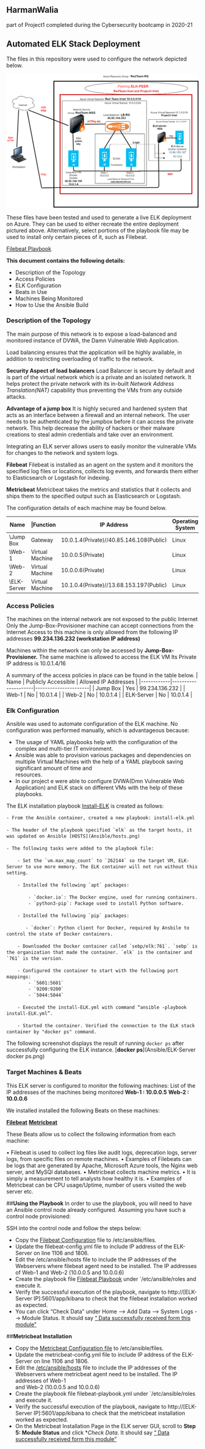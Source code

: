 ## HarmanWalia
part of Project1 completed during the Cybersecurity bootcamp in 2020-21
## __Automated ELK Stack Deployment__

The files in this repository were used to configure the network depicted below.

![Project1-NetworkDiagram](Diagrams/Project1-NetworkDiagram.png)

These files have been tested and used to generate a live ELK deployment on Azure. They can be used to either recreate the entire deployment pictured above. Alternatively, select portions of the playbook file may be used to install only certain pieces of it, such as Filebeat.

[Filebeat Playbook](filebeat-playbook.yml)
	
__This document contains the following details:__
- Description of the Topology
- Access Policies
- ELK Configuration
- Beats in Use
- Machines Being Monitored
- How to Use the Ansible Build


### Description of the Topology

The main purpose of this network is to expose a load-balanced and monitored instance of DVWA, the Damn Vulnerable Web Application.

Load balancing ensures that the application will be highly available, in addition to restricting overloading of traffic to the network.

__Security Aspect of load balancers__
Load Balancer is secure by default and is part of the virtual network which is a private and an isolated network. It helps protect the private network with its in-built *Network Address Translation(NAT)* capability thus preventing the VMs from any outside attacks.

__Advantage of a jump box__
It is highly secured and hardened system that acts as an interface between a firewall and an internal network. The user needs to be authenticated by the jumpbox before it can access the private network. This help decrease the ability of hackers or their malware creations to steal admin credentials and take over an environment.

Integrating an ELK server allows users to easily monitor the vulnerable VMs for changes to the network and system logs.

__Filebeat__
Filebeat is installed as an agent on the system and it monitors the specified log files or locations, collects log events, and forwards them either to Elasticsearch or Logstash for indexing.

__Metricbeat__
Metricbeat takes the metrics and statistics that it collects and ships them to the specified output such as Elasticsearch or Logstash.

The configuration details of each machine may be found below.

| Name        | \|Function      | IP Address                               | Operating System |
|-------------|---------------- |----------------------------------------- |------------------|
| \Jump Box   | Gateway         | 10.0.1.4(Private)//40.85.146.108(Public) | Linux            |
| \Web-1      | Virtual Machine | 10.0.0.5(Private)                        | Linux            |
| \Web-2      | Virtual Machine | 10.0.0.6(Private)                        | Linux            |
| \ELK-Server | Virtual Machine | 10.1.0.4(Private)//13.68.153.197(Public) | Linux            |

### Access Policies
The machines on the internal network are not exposed to the public Internet 
Only the Jump-Box-Provisioner machine can accept connections from the Internet
Access to this machine is only allowed from the following IP addresses
__99.234.136.232 (workstation IP address)__

Machines within the network can only be accessed by __Jump-Box-Provisioner.__
The same machine is allowed to access the ELK VM
Its Private IP address is 10.0.1.4/16

A summary of the access policies in place can be found in the table below.
| Name       | Publicly Accessible | Allowed IP Addresses |
|------------|---------------------|----------------------|
| Jump Box   | Yes                 | 99.234.136.232       |
| Web-1      | No                  | 10.0.1.4             |
| Web-2      | No                  | 10.0.1.4             |
| ELK-Server | No                  | 10.0.1.4             |

### Elk Configuration

Ansible was used to automate configuration of the ELK machine. No configuration was performed manually, which is advantageous because:
* The usage of YAML playbooks help with the configuration of the complex and multi-tier IT environment.
* Ansible was able to provision various packages and dependencies on multiple Virtual Machines with the help of a YAML playbook saving significant amount of time and    
  resources. 
* In our project e were able to configure DVWA(Dmn Vulnerable Web Application) and ELK stack on different VMs  with the help of these playbooks.


The ELK installation playbook [Install-ELK](Ansible/Install-elk.yml) is created as follows:


	- From the Ansible container, created a new playbook: install-elk.yml

	- The header of the playbook specified `elk` as the target hosts, it was updated on Ansible [HOSTS](Ansible/hosts.png)
		
	- The following tasks were added to the playbook file:

		- Set the `vm.max_map_count` to `262144` so the target VM, ELK-Server to use more memory. The ELK container will not run without this setting.

		- Installed the following `apt` packages:

		    - `docker.io`: The Docker engine, used for running containers.
		    - `python3-pip`: Package used to install Python software.

		- Installed the following `pip` packages:

  		   - `docker`: Python client for Docker, required by Ansbile to control the state of Docker containers.

		- Downloaded the Docker container called `sebp/elk:761`. `sebp` is the organization that made the container. `elk` is the container and `761` is the version.

		- Configured the container to start with the following port mappings:
			- `5601:5601`
			- `9200:9200`
			- `5044:5044`

   		- Executed the install-ELK.yml with command “ansible -playbook install-ELK.yml”. 

		- Started the container. Verified the connection to the ELK stack container by "docker ps" command.


The following screenshot displays the result of running `docker ps` after successfully configuring the ELK instance.
[__docker ps__](Ansible/ELK-Server docker ps.png)

### Target Machines & Beats
This ELK server is configured to monitor the following machines:
List of the IP addresses of the machines being monitored
__Web-1 : 10.0.0.5__
__Web-2 : 10.0.0.6__

We installed installed the following Beats on these machines:

[__Filebeat__](Ansible/filebeat.png)
[__Metricbeat__](Ansible/metricbeat.png)

These Beats allow us to collect the following information from each machine:

•	Filebeat is used to collect log files  like audit logs, deprecation logs, server logs, from specific files on remote machines.
•	Examples of Filebeats can be logs that are generated by Apache, Microsoft Azure tools, the Nginx web server, and MySQl databases.
•	Metricbeat collects machine metrics.
•	It is simply a measurement to tell analysts how healthy it is.
•	Examples of Metricbeat can be CPU usage/Uptime, number of users visited the web server etc.

##__Using the Playbook__
In order to use the playbook, you will need to have an Ansible control node already configured. Assuming you have such a control node provisioned: 

SSH into the control node and follow the steps below:
- Copy the [Filebeat Configuration](Ansible/filebeat-config.yml) file to /etc/ansible/files.
- Update the filebeat-config.yml file to include IP address of the ELK-Server on line 1106 and 1806.
- Edit the /etc/ansible/hosts file to include the IP addresses of the Webservers where filebeat agent need to be installed.
  The IP addresses of Web-1 and Web-2 (10.0.0.5 and 10.0.0.6)
- Create the playbook file [Filebeat Playbook](Ansible/filebeat-playbook.yml) under `/etc/ansible/roles and execute it.
- Verify the successful execution of the playbook, navigate to http://[ELK-Server IP]:5601/app/kibana to check that the filebeat installation worked as expected.
- You can click “Check Data” under Home --> Add Data --> System Logs --> Module Status. It should say  [“ Data successfully received form this module”](Ansible/filebeat.png)

##__Metricbeat Installation__

- Copy the  [Metricbeat Configuration file](Ansible/metricbeat-config.yml) to /etc/ansible/files.
- Update the metricbeat-config.yml file to include IP address of the ELK-Server on line 1106 and 1806.
- Edit the [/etc/ansible/hosts](Ansible/hosts.png) file to include the IP addresses of the Webservers where metricbeat agent need to be installed. The IP addresses of Web-1   
  and Web-2 (10.0.0.5 and 10.0.0.6)
- Create the playbook file filebeat-playbook.yml under `/etc/ansible/roles and execute it.
- Verify the successful execution of the playbook, navigate to http://[ELK-Server IP]:5601/app/kibana to check that the metricbeat installation worked as expected.
- On the Metricbeat Installation Page in the ELK server GUI, scroll to **Step 5: Module Status** and click **Check Data*. It should say  [“ Data successfully received form this module”](Ansible/metricbeat.png)


